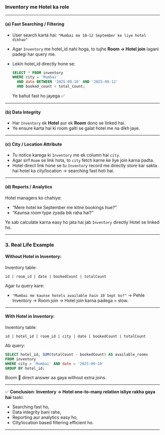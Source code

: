 

### Inventory me Hotel ka role

---

#### (a) **Fast Searching / Filtering**

* User search karta hai:
  `"Mumbai me 10–12 September ke liye hotel dikhao"`
* Agar `Inventory` me hotel\_id nahi hoga, to tujhe **Room → Hotel join** lagani padegi har query me.
* Lekin hotel\_id directly hone se:

  ```sql
  SELECT * FROM inventory
  WHERE city = 'Mumbai'
    AND date BETWEEN '2025-09-10' AND '2025-09-12'
    AND booked_count < total_count;
  ```

  Ye bahut fast ho jayega ✅

---

#### (b) **Data Integrity**

* Har `Inventory` ek **Hotel** aur ek **Room** dono se linked hai.
* Ye ensure karta hai ki room galti se galat hotel me na dikh jaye.

---

#### (c) **City / Location Attribute**

* Tu notice karega ki `Inventory` me ek column hai `city`.
* Agar sirf `Room` se link hota, to `city` fetch karne ke liye join karna padta.
* Hotel direct link hone se tu `Inventory` record me directly store kar sakta hai hotel ka city/location → searching fast hoti hai.

---

#### (d) **Reports / Analytics**

Hotel managers ko chahiye:

* “Mere hotel ke September me kitne bookings hue?”
* “Kaunsa room type zyada bik raha hai?”

Ye sab calculate karna easy ho jata hai jab `Inventory` directly Hotel se linked ho.

---

### 3. Real Life Example

#### Without Hotel in Inventory:

Inventory table:

```
id | room_id | date | bookedCount | totalCount
```

Agar tu query kare:

* `"Mumbai me kaunse hotels available hain 10 Sept ko?"`
  → Pehle Inventory → Room join → Hotel join karna padega = slow.

---

#### With Hotel in Inventory:

Inventory table:

```
id | hotel_id | room_id | city | date | bookedCount | totalCount
```

Ab query:

```sql
SELECT hotel_id, SUM(totalCount - bookedCount) AS available_rooms
FROM inventory
WHERE city = 'Mumbai' AND date = '2025-09-10'
GROUP BY hotel_id;
```

Boom 🚀 direct answer aa gaya without extra joins.

---

✅ **Conclusion**:
**Inventory → Hotel one-to-many relation isliye rakha gaya hai** taaki:

* Searching fast ho,
* Data integrity bani rahe,
* Reporting aur analytics easy ho,
* City/location based filtering efficient ho.

---
